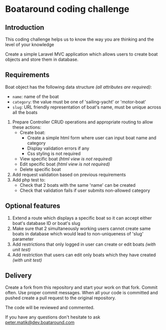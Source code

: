 # Boataround coding challenge #

## Introduction ##

This coding challenge helps us to know the way you are thinking and the level of your knowledge

Create a simple Laravel MVC application which allows users to create boat objects and store them in database.

## Requirements ##

Boat object has the following data structure _(all attributes are required)_:

* `name`: name of the boat
* `category`: the value must be one of 'sailing-yacht' or 'motor-boat'
* `slug`: URL friendly representation of boat's name, must be unique across all the boats

1. Prepare Controller CRUD operations and appropriate routing to allow these actions:
    * Create boat:
        * Create a simple html form where user can input boat name and category
        * Display validation errors if any
        * Css styling is not required
    * View specific boat _(html view is not required)_
    * Edit specific boat _(html view is not required)_
    * Delete specific boat
2. Add request validation based on previous requirements
3. Add php test to:
    * Check that 2 boats with the same 'name' can be created
    * Check that validation fails if user submits non-allowed category

## Optional features ##

1. Extend a route which displays a specific boat so it can accept either boat's database ID or boat's slug
2. Make sure that 2 simultaneously working users cannot create same boats in database which would lead to non-uniqueness of 'slug' parameter
3. Add restrictions that only logged in user can create or edit boats _(with unit test)_
4. Add restriction that users can edit only boats which they have created _(with unit test)_

## Delivery ##

Create a fork from this repository and start your work on that fork.
Commit often.
Use proper commit messages.
When all your code is committed and pushed create a pull request to the original repository.

The code will be reviewed and commented.

If you have any questions don't hesitate to ask [peter.matik@dev.boataround.com](mailto:peter.matik@dev.boataround.com)
